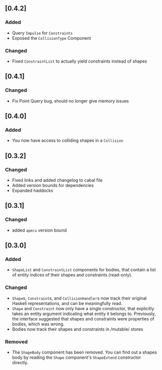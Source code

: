 ## [0.4.2]
### Added
- Query `Impulse` for `Constraints`
- Exposed the `CollisionType` Component

### Changed
- Fixed `ConstraintList` to actually yield constraints instead of shapes

## [0.4.1]
### Changed
- Fix Point Query bug, should no longer give memory issues

## [0.4.0]
### Added
- You now have access to colliding shapes in a `Collision`

## [0.3.2]
### Changed
- Fixed links and added changelog to cabal file
- Added version bounds for dependencies
- Expanded haddocks

## [0.3.1]
### Changed
- added `apecs` version bound

## [0.3.0]
### Added
- `ShapeList` and `ConstraintList` components for bodies, that contain a list of entity indices of their shapes and constraints (read-only).
### Changed
- `Shape`s, `Constraint`s, and `CollisionHandler`s now track their original Haskell representations, and can be meaningfully read.
- `Shape` and `Constraint` now only have a single constructor, that explicitly takes an entity argument indicating what entity it belongs to. Previously, the interface suggested that shapes and constraints were properties of bodies, which was wrong.
- Bodies now track their shapes and constraints in /mutable/ stores
### Removed
- The `ShapeBody` component has been removed. You can find out a shapes body by reading the `Shape` component's `ShapeExtend` constructor directly.
